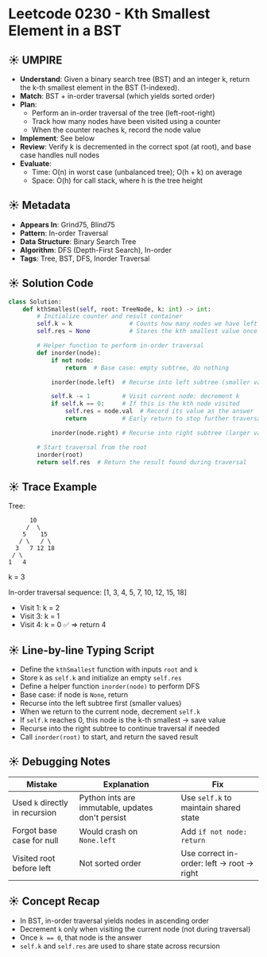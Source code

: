# Leetcode 0230 - Kth Smallest Element in a BST

## ☀️ UMPIRE
- **Understand**: Given a binary search tree (BST) and an integer k, return the k-th smallest element in the BST (1-indexed).
- **Match**: BST + in-order traversal (which yields sorted order)
- **Plan**:
  - Perform an in-order traversal of the tree (left-root-right)
  - Track how many nodes have been visited using a counter
  - When the counter reaches k, record the node value
- **Implement**: See below
- **Review**: Verify k is decremented in the correct spot (at root), and base case handles null nodes
- **Evaluate**:
  - Time: O(n) in worst case (unbalanced tree); O(h + k) on average
  - Space: O(h) for call stack, where h is the tree height

## ☀️ Metadata
- **Appears In**: Grind75, Blind75
- **Pattern**: In-order Traversal
- **Data Structure**: Binary Search Tree
- **Algorithm**: DFS (Depth-First Search), In-order
- **Tags**: Tree, BST, DFS, Inorder Traversal

## ☀️ Solution Code
```python
class Solution:
    def kthSmallest(self, root: TreeNode, k: int) -> int:
        # Initialize counter and result container
        self.k = k                # Counts how many nodes we have left to visit
        self.res = None           # Stores the kth smallest value once found

        # Helper function to perform in-order traversal
        def inorder(node):
            if not node:
                return  # Base case: empty subtree, do nothing

            inorder(node.left)  # Recurse into left subtree (smaller values first)

            self.k -= 1         # Visit current node: decrement k
            if self.k == 0:     # If this is the kth node visited
                self.res = node.val  # Record its value as the answer
                return          # Early return to stop further traversal

            inorder(node.right) # Recurse into right subtree (larger values)

        # Start traversal from the root
        inorder(root)
        return self.res  # Return the result found during traversal
```


## ☀️ Trace Example
Tree:
```
      10
     /  \
    5    15
   / \   / \
  3   7 12 18
 / \
1   4
```
k = 3

In-order traversal sequence:
[1, 3, 4, 5, 7, 10, 12, 15, 18]
- Visit 1: k = 2
- Visit 3: k = 1
- Visit 4: k = 0 ✅ => return 4

## ☀️ Line-by-line Typing Script 
- Define the `kthSmallest` function with inputs `root` and `k`
- Store `k` as `self.k` and initialize an empty `self.res`
- Define a helper function `inorder(node)` to perform DFS
- Base case: if node is `None`, return
- Recurse into the left subtree first (smaller values)
- When we return to the current node, decrement `self.k`
- If `self.k` reaches 0, this node is the k-th smallest → save value
- Recurse into the right subtree to continue traversal if needed
- Call `inorder(root)` to start, and return the saved result

## ☀️ Debugging Notes
| Mistake | Explanation | Fix |
|--------|-------------|-----|
| Used `k` directly in recursion | Python ints are immutable, updates don't persist | Use `self.k` to maintain shared state |
| Forgot base case for null | Would crash on `None.left` | Add `if not node: return` |
| Visited root before left | Not sorted order | Use correct in-order: left → root → right |


## ☀️ Concept Recap
- In BST, in-order traversal yields nodes in ascending order
- Decrement `k` only when visiting the current node (not during traversal)
- Once `k == 0`, that node is the answer
- `self.k` and `self.res` are used to share state across recursion
